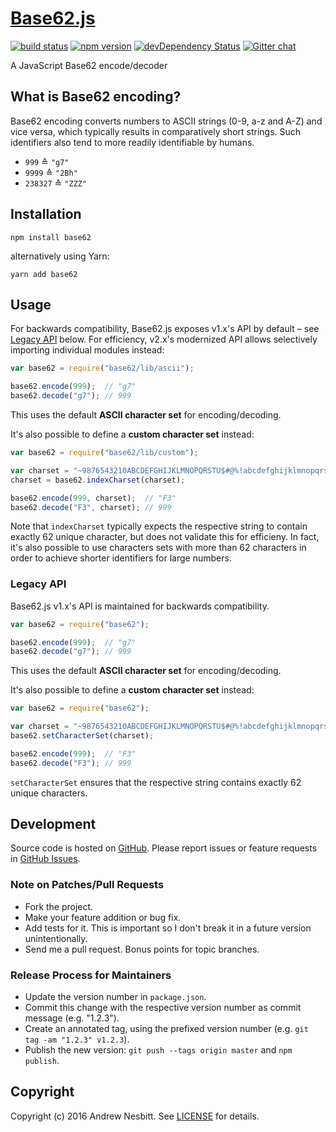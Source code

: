 # [Base62.js](http://libraries.io/npm/base62)
[![build status](https://secure.travis-ci.org/base62/base62.js.svg)](http://travis-ci.org/base62/base62.js)
[![npm version](https://badge.fury.io/js/base62.svg)](http://badge.fury.io/js/base62)
[![devDependency Status](https://david-dm.org/base62/base62.js/dev-status.svg?theme=shields.io)](https://david-dm.org/base62/base62.js#info=devDependencies)
[![Gitter chat](http://img.shields.io/badge/gitter-base62/base62.js-brightgreen.svg)](https://gitter.im/base62/base62.js)

A JavaScript Base62 encode/decoder


## What is Base62 encoding?

Base62 encoding converts numbers to ASCII strings (0-9, a-z and A-Z) and vice
versa, which typically results in comparatively short strings. Such identifiers
also tend to more readily identifiable by humans.

* `999` ≙ `"g7"`
* `9999` ≙ `"2Bh"`
* `238327` ≙ `"ZZZ"`


## Installation

```shell
npm install base62
```

alternatively using Yarn:

```shell
yarn add base62
```


## Usage

For backwards compatibility, Base62.js exposes v1.x's API by default – see
[Legacy API](#legacy-api) below. For efficiency, v2.x's modernized API allows
selectively importing individual modules instead:

```javascript
var base62 = require("base62/lib/ascii");

base62.encode(999);  // "g7"
base62.decode("g7"); // 999
```

This uses the default **ASCII character set** for encoding/decoding.

It's also possible to define a **custom character set** instead:

```javascript
var base62 = require("base62/lib/custom");

var charset = "~9876543210ABCDEFGHIJKLMNOPQRSTU$#@%!abcdefghijklmnopqrstuvw-=";
charset = base62.indexCharset(charset);

base62.encode(999, charset);  // "F3"
base62.decode("F3", charset); // 999
```

Note that `indexCharset` typically expects the respective string to contain
exactly 62 unique character, but does not validate this for efficieny. In fact,
it's also possible to use characters sets with more than 62 characters in order
to achieve shorter identifiers for large numbers.


### Legacy API

Base62.js v1.x's API is maintained for backwards compatibility.

```javascript
var base62 = require("base62");

base62.encode(999);  // "g7"
base62.decode("g7"); // 999
```

This uses the default **ASCII character set** for encoding/decoding.

It's also possible to define a **custom character set** instead:

```javascript
var base62 = require("base62");

var charset = "~9876543210ABCDEFGHIJKLMNOPQRSTU$#@%!abcdefghijklmnopqrstuvw-=";
base62.setCharacterSet(charset);

base62.encode(999);  // "F3"
base62.decode("F3"); // 999
```

`setCharacterSet` ensures that the respective string contains exactly 62 unique
characters.


## Development

Source code is hosted on [GitHub](http://github.com/base62/base62.js).
Please report issues or feature requests in
[GitHub Issues](http://github.com/base62/base62.js.issues).


### Note on Patches/Pull Requests

 * Fork the project.
 * Make your feature addition or bug fix.
 * Add tests for it. This is important so I don't break it in a future version
   unintentionally.
 * Send me a pull request. Bonus points for topic branches.


### Release Process for Maintainers

 * Update the version number in `package.json`.
 * Commit this change with the respective version number as commit message
   (e.g. "1.2.3").
 * Create an annotated tag, using the prefixed version number (e.g.
   `git tag -am "1.2.3" v1.2.3`).
 * Publish the new version: `git push --tags origin master` and `npm publish`.


## Copyright

Copyright (c) 2016 Andrew Nesbitt. See [LICENSE](https://github.com/base62/base62.js/blob/master/LICENSE) for details.
